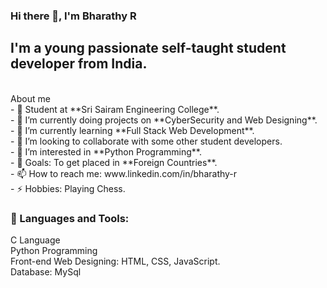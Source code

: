 ### Hi there 👋, I'm Bharathy R 
<h2> I'm a young passionate self-taught student developer from India. </h2>
<br>About me<br>
- 🌱 Student at **Sri Sairam Engineering College**.<br>
- 🔭 I’m currently doing projects on **CyberSecurity and Web Designing**.<br>
- 🌱 I’m currently learning **Full Stack Web Development**.<br>
- 👯 I’m looking to collaborate with some other student developers.<br>
- 🤔 I’m interested in **Python Programming**.<br>
- 🥅 Goals: To get placed in **Foreign Countries**.<br>
- 📫 How to reach me: www.linkedin.com/in/bharathy-r <br>
- ⚡ Hobbies: Playing Chess.<br>
<h3> 🚀 Languages and Tools: </h3>
C Language
<br> Python Programming
<br> Front-end Web Designing: HTML, CSS, JavaScript.
<br> Database: MySql 
 

